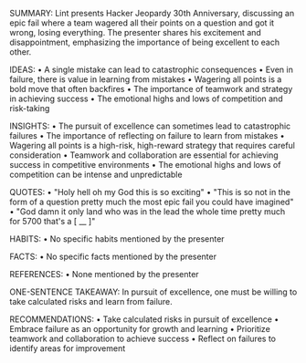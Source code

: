 SUMMARY:
Lint presents Hacker Jeopardy 30th Anniversary, discussing an epic fail where a team wagered all their points on a question and got it wrong, losing everything. The presenter shares his excitement and disappointment, emphasizing the importance of being excellent to each other.

IDEAS:
• A single mistake can lead to catastrophic consequences
• Even in failure, there is value in learning from mistakes
• Wagering all points is a bold move that often backfires
• The importance of teamwork and strategy in achieving success
• The emotional highs and lows of competition and risk-taking

INSIGHTS:
• The pursuit of excellence can sometimes lead to catastrophic failures
• The importance of reflecting on failure to learn from mistakes
• Wagering all points is a high-risk, high-reward strategy that requires careful consideration
• Teamwork and collaboration are essential for achieving success in competitive environments
• The emotional highs and lows of competition can be intense and unpredictable

QUOTES:
• "Holy hell oh my God this is so exciting"
• "This is so not in the form of a question pretty much the most epic fail you could have imagined"
• "God damn it only land who was in the lead the whole time pretty much for 5700 that's a [ __ ]"

HABITS:
• No specific habits mentioned by the presenter

FACTS:
• No specific facts mentioned by the presenter

REFERENCES:
• None mentioned by the presenter

ONE-SENTENCE TAKEAWAY:
In pursuit of excellence, one must be willing to take calculated risks and learn from failure.

RECOMMENDATIONS:
• Take calculated risks in pursuit of excellence
• Embrace failure as an opportunity for growth and learning
• Prioritize teamwork and collaboration to achieve success
• Reflect on failures to identify areas for improvement

